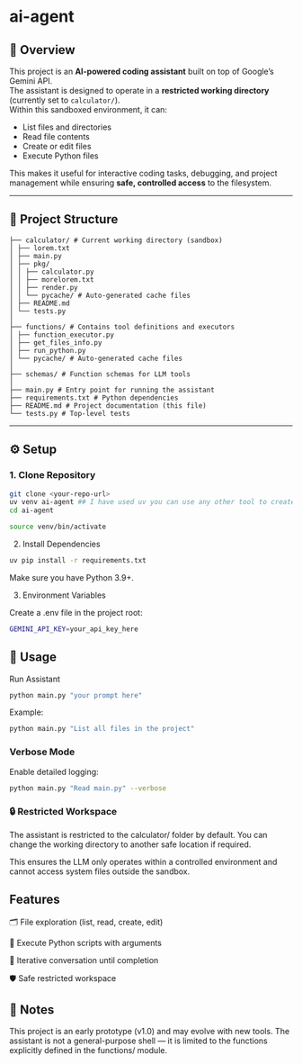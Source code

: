 # ai-agent

## 📌 Overview

This project is an **AI-powered coding assistant** built on top of Google’s Gemini API.  
The assistant is designed to operate in a **restricted working directory** (currently set to `calculator/`).  
Within this sandboxed environment, it can:

- List files and directories
- Read file contents
- Create or edit files
- Execute Python files

This makes it useful for interactive coding tasks, debugging, and project management while ensuring **safe, controlled access** to the filesystem.

---

## 📂 Project Structure

```
├── calculator/ # Current working directory (sandbox)
│ ├── lorem.txt
│ ├── main.py
│ ├── pkg/
│ │ ├── calculator.py
│ │ ├── morelorem.txt
│ │ ├── render.py
│ │ └── pycache/ # Auto-generated cache files
│ ├── README.md
│ └── tests.py
│
├── functions/ # Contains tool definitions and executors
│ ├── function_executor.py
│ ├── get_files_info.py
│ ├── run_python.py
│ └── pycache/ # Auto-generated cache files
│
├── schemas/ # Function schemas for LLM tools
│
├── main.py # Entry point for running the assistant
├── requirements.txt # Python dependencies
├── README.md # Project documentation (this file)
└── tests.py # Top-level tests
```

---

## ⚙️ Setup

### 1. Clone Repository

```bash
git clone <your-repo-url>
uv venv ai-agent ## I have used uv you can use any other tool to create virtual environment
cd ai-agent

source venv/bin/activate
```

2. Install Dependencies

```bash
uv pip install -r requirements.txt
```

Make sure you have Python 3.9+.

3. Environment Variables

Create a .env file in the project root:

```bash
GEMINI_API_KEY=your_api_key_here
```

## 🚀 Usage

Run Assistant

```bash
python main.py "your prompt here"
```

Example:

```bash
python main.py "List all files in the project"

```

### Verbose Mode

Enable detailed logging:

```bash
python main.py "Read main.py" --verbose
```

### 🔒 Restricted Workspace

The assistant is restricted to the calculator/ folder by default.
You can change the working directory to another safe location if required.

This ensures the LLM only operates within a controlled environment and cannot access system files outside the sandbox.

## Features

🗂 File exploration (list, read, create, edit)

🐍 Execute Python scripts with arguments

🔁 Iterative conversation until completion

🛡️ Safe restricted workspace

## 📌 Notes

This project is an early prototype (v1.0) and may evolve with new tools.
The assistant is not a general-purpose shell — it is limited to the functions explicitly defined in the functions/ module.

